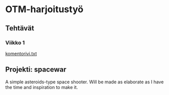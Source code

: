 # OTM-harjoitustyö

## Tehtävät

### Viikko 1
[komentorivi.txt](https://github.com/OAarne/otm-harjoitustyo/blob/master/laskarit/viikko1/komentorivi.txt)

## Projekti: __spacewar__
A simple asteroids-type space shooter.
Will be made as elaborate as I have the time and inspiration to make it.